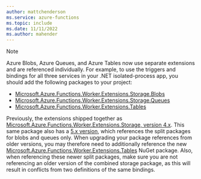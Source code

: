 ```yaml
---
author: mattchenderson
ms.service: azure-functions
ms.topic: include
ms.date: 11/11/2022
ms.author: mahender
---
```


> [!NOTE]
>  Azure Blobs, Azure Queues, and Azure Tables now use separate extensions and are referenced individually. For example, to use the triggers and bindings for all three services in your .NET isolated-process app, you should add the following packages to your project:
>
> - [Microsoft.Azure.Functions.Worker.Extensions.Storage.Blobs]
> - [Microsoft.Azure.Functions.Worker.Extensions.Storage.Queues]
> - [Microsoft.Azure.Functions.Worker.Extensions.Tables]
>
> Previously, the extensions shipped together as [Microsoft.Azure.Functions.Worker.Extensions.Storage, version 4.x]. This same package also has a [5.x version], which references the split packages for blobs and queues only. When upgrading your package references from older versions, you may therefore need to additionally reference the new [Microsoft.Azure.Functions.Worker.Extensions.Tables] NuGet package. Also, when referencing these newer split packages, make sure you are not referencing an older version of the combined storage package, as this will result in conflicts from two definitions of the same bindings. 

[Microsoft.Azure.Functions.Worker.Extensions.Storage.Blobs]: https://www.nuget.org/packages/Microsoft.Azure.Functions.Worker.Extensions.Storage.Blobs
[Microsoft.Azure.Functions.Worker.Extensions.Storage.Queues]: https://www.nuget.org/packages/Microsoft.Azure.Functions.Worker.Extensions.Storage.Queues
[Microsoft.Azure.Functions.Worker.Extensions.Tables]: https://www.nuget.org/packages/Microsoft.Azure.Functions.Worker.Extensions.Tables


[Microsoft.Azure.Functions.Worker.Extensions.Storage, version 4.x]: https://www.nuget.org/packages/Microsoft.Azure.Functions.Worker.Extensions.Storage/4.0.4
[5.x version]: https://www.nuget.org/packages/Microsoft.Azure.Functions.Worker.Extensions.Storage/5.0.0
